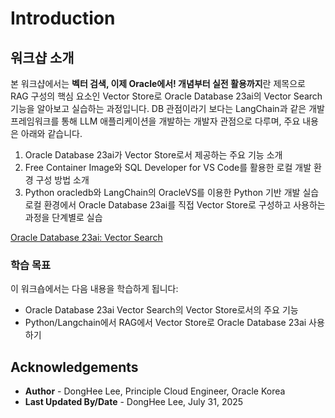 # Introduction

## 워크샵 소개

본 워크샵에서는 **벡터 검색, 이제 Oracle에서! 개념부터 실전 활용까지**란 제목으로 
RAG 구성의 핵심 요소인 Vector Store로 Oracle Database 23ai의 Vector Search 기능을 알아보고 실습하는 과정입니다.
DB 관점이라기 보다는 LangChain과 같은 개발 프레임워크를 통해 LLM 애플리케이션을 개발하는 개발자 관점으로 다루며, 주요 내용은 아래와 같습니다.

1. Oracle Database 23ai가 Vector Store로서 제공하는 주요 기능 소개
2. Free Container Image와 SQL Developer for VS Code를 활용한 로컬 개발 환경 구성 방법 소개
3. Python oracledb와 LangChain의 OracleVS를 이용한 Python 기반 개발 실습
   로컬 환경에서 Oracle Database 23ai를 직접 Vector Store로 구성하고 사용하는 과정을 단계별로 실습  

[Oracle Database 23ai: Vector Search](youtube:pu79sny1AzY)

### 학습 목표

이 워크숍에서는 다음 내용을 학습하게 됩니다:

* Oracle Database 23ai Vector Search의 Vector Store로서의 주요 기능
* Python/Langchain에서 RAG에서 Vector Store로 Oracle Database 23ai 사용 하기

## Acknowledgements

* **Author** - DongHee Lee, Principle Cloud Engineer, Oracle Korea
* **Last Updated By/Date** - DongHee Lee, July 31, 2025

